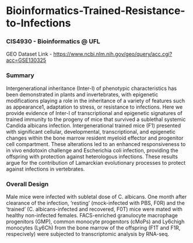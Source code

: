 # Bioinformatics-Trained-Resistance-to-Infections
### CIS4930 - Bioinformatics @ UFL
GEO Dataset Link - https://www.ncbi.nlm.nih.gov/geo/query/acc.cgi?acc=GSE130325
### Summary
Intergenerational inheritance (Inter-I) of phenotypic characteristics has been demonstrated in plants and invertebrates, with epigenetic modifications playing a role in the inheritance of a variety of features such as appearance1, adaptation to stress, or resistance to infections. Here we provide evidence of Inter-I of transcriptional and epigenetic signatures of trained immunity to the progeny of mice that survived a sublethal systemic Candida albicans infection. Intergenerational trained mice (F1) presented with significant cellular, developmental, transcriptional, and epigenetic changes within the bone marrow resident myeloid effector and progenitor cell compartment. These alterations led to an enhanced responsiveness to in vivo endotoxin challenge and Escherichia coli infection, providing the offspring with protection against heterologous infections. These results argue for the contribution of Lamarckian evolutionary processes to protect against infections in vertebrates.
### Overall Design
Male mice were infected with subletal dose of C. albicans. One month after clearance of the infection, ‘resting’ (mock-infected with PBS, F0R) and the ‘trained’ (C. albicans-infected and recovered, F0T) mice were mated with healthy non-infected females. FACS-enriched granulocyte macrophage progenitors (GMP), common monocyte progenitors (cMoPs) and Ly6chigh monocytes (Ly6Ch) from the bone marrow of the offspring (F1T and F1R, respecively) were subjected to transcriptomic analysis by RNA-seq.
